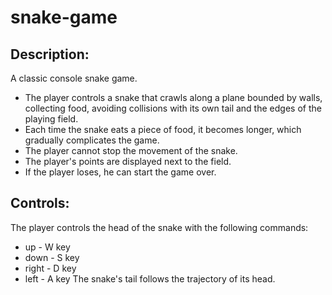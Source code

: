 # snake-game
## Description:
A classic console snake game. 
- The player controls a snake that crawls along a plane bounded by walls, collecting food, avoiding collisions with its own tail and the edges of the playing field. 
- Each time the snake eats a piece of food, it becomes longer, which gradually complicates the game.
- The player cannot stop the movement of the snake. 
- The player's points are displayed next to the field. 
- If the player loses, he can start the game over.
## Controls:
The player controls the head of the snake with the following commands:
 - up    - W key
 - down  - S key
 - right - D key
 - left  - A key
The snake's tail follows the trajectory of its head. 
